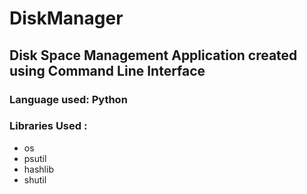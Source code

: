 # DiskManager

## Disk Space Management Application created using Command Line Interface
### Language used: Python 
### Libraries Used :
* os
* psutil
* hashlib
* shutil
